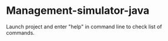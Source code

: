 # Management-simulator-java

Launch project and enter "help" in command line to check list of commands.
